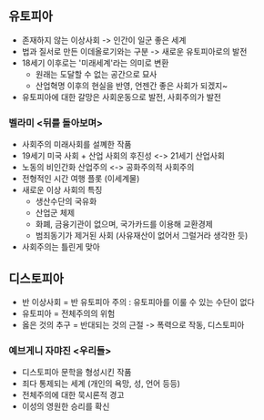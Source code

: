 ## 유토피아
- 존재하지 않는 이상사회 -> 인간이 일군 좋은 세계
- 법과 질서로 만든 이데올로기와는 구분 -> 새로운 유토피아로의 발전
- 18세기 이후로는 '미래세계'라는 의미로 변환
	- 원래는 도달할 수 없는 공간으로 묘사
	- 산업혁명 이후의 현실을 반영, 언젠간 좋은 사회가 되겠지~
- 유토피아에 대한 갈망은 사회운동으로 발전, 사회주의가 발전
### 벨라미 <뒤를 돌아보며>
- 사회주의 미래사회를 설꼐한 작품
- 19세기 미국 사회 + 산업 사회의 후진성 <-> 21세기 산업사회
- 노동의 비인간화 산업주의 <-> 공화주의적 사회주의
- 전형적인 시간 여행 플롯 (이세계물)
- 새로운 이상 사회의 특징
	- 생산수단의 국유화
	- 산업군 체제
	- 화폐, 금융기관이 없으며, 국가카드를 이용해 교환경제
	- 범죄동기가 제거된 사회 (사유재산이 없어서 그럴거라 생각한 듯)
- 사회주의는 틀린게 맞아
## 디스토피아
- 반 이상사회 = 반 유토피아 주의 : 유토피아를 이룰 수 있는 수단이 없다
- 유토피아 = 전체주의의 위험
- 옳은 것의 추구 = 반대되는 것의 근절 -> 폭력으로 작동, 디스토피아
### 예브게니 자먀진 <우리들>
- 디스토피아 문학을 형성시킨 작품
- 죄다 통제되는 세계 (개인의 욕망, 성, 언어 등등)
- 전체주의에 대한 묵시론적 경고
- 이성의 영원한 승리를 확신